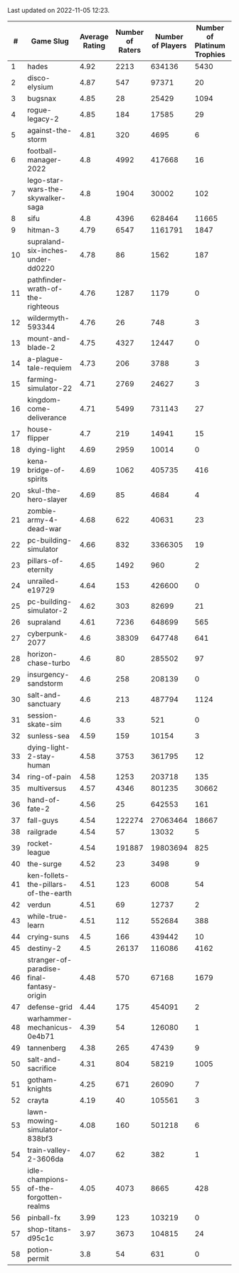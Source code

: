 Last updated on 2022-11-05 12:23.


|#|Game Slug|Average Rating|Number of Raters|Number of Players|Number of Platinum Trophies|Max Rarity (%)|
|---|---|---|---|---|---|---|
|1|hades|4.92|2213|634136|5430|89|
|2|disco-elysium|4.87|547|97371|20|28|
|3|bugsnax|4.85|28|25429|1094|97|
|4|rogue-legacy-2|4.85|184|17585|29|0.2|
|5|against-the-storm|4.81|320|4695|6|10|
|6|football-manager-2022|4.8|4992|417668|16|49|
|7|lego-star-wars-the-skywalker-saga|4.8|1904|30002|102|98|
|8|sifu|4.8|4396|628464|11665|96|
|9|hitman-3|4.79|6547|1161791|1847|48|
|10|supraland-six-inches-under-dd0220|4.78|86|1562|187|99|
|11|pathfinder-wrath-of-the-righteous|4.76|1287|1179|0|0.2|
|12|wildermyth-593344|4.76|26|748|3|90|
|13|mount-and-blade-2|4.75|4327|12447|0|25|
|14|a-plague-tale-requiem|4.73|206|3788|3|92|
|15|farming-simulator-22|4.71|2769|24627|3|81|
|16|kingdom-come-deliverance|4.71|5499|731143|27|30|
|17|house-flipper|4.7|219|14941|15|93|
|18|dying-light|4.69|2959|10014|0|96|
|19|kena-bridge-of-spirits|4.69|1062|405735|416|94|
|20|skul-the-hero-slayer|4.69|85|4684|4|96|
|21|zombie-army-4-dead-war|4.68|622|40631|23|66|
|22|pc-building-simulator|4.66|832|3366305|19|48|
|23|pillars-of-eternity|4.65|1492|960|2|79|
|24|unrailed-e19729|4.64|153|426600|0|1|
|25|pc-building-simulator-2|4.62|303|82699|21|75|
|26|supraland|4.61|7236|648699|565|99|
|27|cyberpunk-2077|4.6|38309|647748|641|61|
|28|horizon-chase-turbo|4.6|80|285502|97|83|
|29|insurgency-sandstorm|4.6|258|208139|0|7|
|30|salt-and-sanctuary|4.6|213|487794|1124|83|
|31|session-skate-sim|4.6|33|521|0|22|
|32|sunless-sea|4.59|159|10154|3|37|
|33|dying-light-2-stay-human|4.58|3753|361795|12|0.7|
|34|ring-of-pain|4.58|1253|203718|135|97|
|35|multiversus|4.57|4346|801235|30662|79|
|36|hand-of-fate-2|4.56|25|642553|161|72|
|37|fall-guys|4.54|122274|27063464|18667|3|
|38|railgrade|4.54|57|13032|5|98|
|39|rocket-league|4.54|191887|19803694|825|75|
|40|the-surge|4.52|23|3498|9|94|
|41|ken-follets-the-pillars-of-the-earth|4.51|123|6008|54|52|
|42|verdun|4.51|69|12737|2|71|
|43|while-true-learn|4.51|112|552684|388|93|
|44|crying-suns|4.5|166|439442|10|65|
|45|destiny-2|4.5|26137|116086|4162|96|
|46|stranger-of-paradise-final-fantasy-origin|4.48|570|67168|1679|98|
|47|defense-grid|4.44|175|454091|2|80|
|48|warhammer-mechanicus-0e4b71|4.39|54|126080|1|22|
|49|tannenberg|4.38|265|47439|9|84|
|50|salt-and-sacrifice|4.31|804|58219|1005|91|
|51|gotham-knights|4.25|671|26090|7|34|
|52|crayta|4.19|40|105561|3|23|
|53|lawn-mowing-simulator-838bf3|4.08|160|501218|6|89|
|54|train-valley-2-3606da|4.07|62|382|1|88|
|55|idle-champions-of-the-forgotten-realms|4.05|4073|8665|428|2|
|56|pinball-fx|3.99|123|103219|0|86|
|57|shop-titans-d95c1c|3.97|3673|104815|24|98|
|58|potion-permit|3.8|54|631|0|98|
